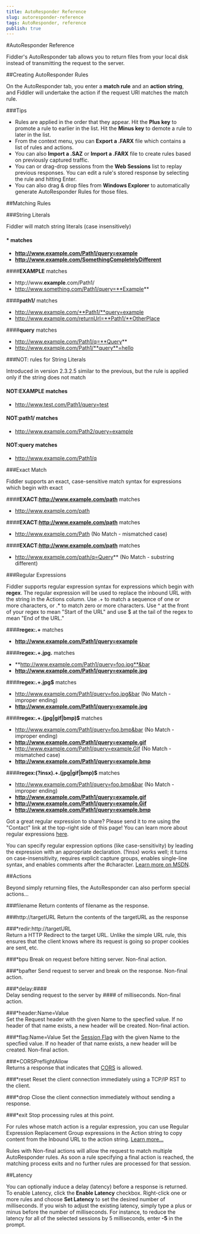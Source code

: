 ```yaml
---
title: AutoResponder Reference
slug: autoresponder-reference
tags: AutoResponder, reference
publish: true
---
```


<!-- http://fiddler2.com/Fiddler2/help/AutoResponder.asp -->

#AutoResponder Reference

Fiddler's AutoResponder tab allows you to return files from your local disk instead of transmitting the request to the server.

##Creating AutoResponder Rules

On the AutoResponder tab, you enter a **match rule** and an **action string**, and Fiddler will undertake the action if the request URI matches the match rule.

###Tips

* Rules are applied in the order that they appear. Hit the **Plus key** to promote a rule to earlier in the list. Hit the **Minus key** to demote a rule to later in the list.
* From the context menu, you can **Export a .FARX** file which contains a list of rules and actions.
* You can also **Import a .SAZ** or **Import a .FARX** file to create rules based on previously captured traffic.
* You can or drag-drop sessions from the **Web Sessions** list to replay previous responses. You can edit a rule's stored response by selecting the rule and hitting Enter.
* You can also drag & drop files from **Windows Explorer** to automatically generate AutoResponder Rules for those files.

##Matching Rules

###String Literals

Fiddler will match string literals (case insensitively)

#### **\*** matches
* **http://www.example.com/Path1/query=example**
* **http://www.example.com/SomethingCompletelyDifferent**

####**EXAMPLE** matches
* http://www.**example**.com/Path1/
* http://www.something.com/Path1/query=**Example**

####**path1/** matches
* http://www.example.com/**Path1/**query=example
* http://www.example.com/returnUrl=**Path1/**OtherPlace

####**query** matches

* http://www.example.com/Path1/q=**Query**
* http://www.example.com/Path1/**query**=hello

###NOT: rules for String Literals

Introduced in version 2.3.2.5 similar to the previous, but the rule is applied only if the string does not match

#### **NOT:EXAMPLE** matches 
* http://www.test.com/Path1/query=test

#### **NOT:path1/** matches
* http://www.example.com/Path2/query=example

#### **NOT:query** matches
* http://www.example.com/Path1/q

###Exact Match

Fiddler supports an exact, case-sensitive match syntax for expressions which begin with exact

####**EXACT:http://www.example.com/path** matches
* http://www.example.com/path

####**EXACT:http://www.example.com/path** matches
* http://www.example.com/Path (No Match - mismatched case)

####**EXACT:http://www.example.com/path** matches
* http://www.example.com/path/q=Query** (No Match - substring different)

###Regular Expressions

Fiddler supports regular expression syntax for expressions which begin with **regex**. The regular expression will be used to replace the inbound URL with the string in the Actions column. Use .+ to match a sequence of one or more characters, or .* to match zero or more characters. Use ^ at the front of your regex to mean "Start of the URL" and use $ at the tail of the regex to mean "End of the URL."

####**regex:.+** matches
* **http://www.example.com/Path1/query=example**

####**regex:.+\.jpg.** matches
* **http://www.example.com/Path1/query=foo.jpg**&bar
* **http://www.example.com/Path1/query=example.jpg**

####**regex:.+\.jpg$** matches
* http://www.example.com/Path1/query=foo.jpg&bar (No Match - improper ending)
* **http://www.example.com/Path1/query=example.jpg**

####**regex:.+\.(jpg|gif|bmp)$** matches 
* http://www.example.com/Path1/query=foo.bmp&bar (No Match  - improper ending)
* **http://www.example.com/Path1/query=example.gif**
* http://www.example.com/Path1/query=example.Gif  (No Match - mismatched case)
* **http://www.example.com/Path1/query=example.bmp**

####**regex:(?insx).+\.(jpg|gif|bmp)$**	matches
* http://www.example.com/Path1/query=foo.bmp&bar (No Match - improper ending)
* **http://www.example.com/Path1/query=example.gif**
* **http://www.example.com/Path1/query=example.Gif**
* **http://www.example.com/Path1/query=example.bmp**
 	
Got a great regular expression to share?  Please send it to me using the "Contact" link at the top-right side of this page!
You can learn more about regular expressions [here](http://www.regular-expressions.info/quickstart.html).

You can specify regular expression options (like case-sensitivity) by leading the expression with an appropriate declaration.  (?insx) works well; it turns on case-insensitivity, requires explicit capture groups, enables single-line syntax, and enables comments after the #character. [Learn more on MSDN](http://msdn.microsoft.com/en-us/library/yd1hzczs(VS.80).aspx).

##Actions

Beyond simply returning files, the AutoResponder can also perform special actions...

###filename	
Return contents of filename as the response.

###http://targetURL	
Return the contents of the targetURL as the response

###*redir:http://targetURL	
Return a HTTP Redirect to the target URL. Unlike the simple URL rule, this ensures that the client knows where its request is going so proper cookies are sent, etc.

###*bpu	
Break on request before hitting server. Non-final action.

###*bpafter	
Send request to server and break on the response. Non-final action.

###*delay:\#\#\#\#	
Delay sending request to the server by #### of milliseconds. Non-final action.

###*header:Name=Value	
Set the Request header with the given Name to the specfied value. If no header of that name exists, a new header will be created. Non-final action.

###*flag:Name=Value	
Set the [Session Flag](http://fiddler2.com/fiddler/dev/SessionFlags.asp) with the given Name to the specfied value. If no header of that name exists, a new header will be created. Non-final action.

###*CORSPreflightAllow	
Returns a response that indicates that [CORS](http://en.wikipedia.org/wiki/Cross-origin_resource_sharing) is allowed.

###*reset
Reset the client connection immediately using a TCP/IP RST to the client.

###*drop
Close the client connection immediately without sending a response.

###*exit
Stop processing rules at this point. 
	
For rules whose match action is a regular expression, you can use Regular Expression Replacement Group expressions in the Action string to copy content from the Inbound URL to the action string. [Learn more...](http://blogs.msdn.com/b/fiddler/archive/2012/01/09/fiddler-2.3.8.2-beta-views-woff-mp3-h264-datauris-and-autoresponder-supports-regular-expression-groups.aspx)

Rules with Non-final actions will allow the request to match multiple AutoResponder rules. As soon a rule specifying a final action is reached, the matching process exits and no further rules are processed for that session.

##Latency

You can optionally induce a delay (latency) before a response is returned. To enable Latency, click the **Enable Latency** checkbox. Right-click one or more rules and choose **Set Latency** to set the desired number of milliseconds. If you wish to adjust the existing latency, simply type a plus or minus before the number of milliseconds. For instance, to reduce the latency for all of the selected sessions by 5 milliseconds, enter **-5** in the prompt.